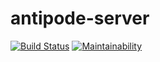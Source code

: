 # antipode-server

[![Build Status](https://circleci.com/gh/dsalopek/antipode-server.svg?style=shield&circle-token=b57a636a563c6bc5e7900fecd14cf90025a51f58)](https://app.circleci.com/pipelines/github/dsalopek/antipode-server) [![Maintainability](https://api.codeclimate.com/v1/badges/c5f770139a4263ec0c18/maintainability)](https://codeclimate.com/github/dsalopek/antipode-server/maintainability)
